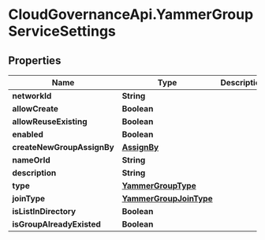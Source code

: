 # CloudGovernanceApi.YammerGroupServiceSettings

## Properties

Name | Type | Description | Notes
------------ | ------------- | ------------- | -------------
**networkId** | **String** |  | [optional] 
**allowCreate** | **Boolean** |  | [optional] 
**allowReuseExisting** | **Boolean** |  | [optional] 
**enabled** | **Boolean** |  | [optional] 
**createNewGroupAssignBy** | [**AssignBy**](AssignBy.md) |  | [optional] 
**nameOrId** | **String** |  | [optional] 
**description** | **String** |  | [optional] 
**type** | [**YammerGroupType**](YammerGroupType.md) |  | [optional] 
**joinType** | [**YammerGroupJoinType**](YammerGroupJoinType.md) |  | [optional] 
**isListInDirectory** | **Boolean** |  | [optional] 
**isGroupAlreadyExisted** | **Boolean** |  | [optional] 


